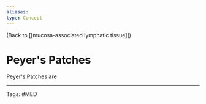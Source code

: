 ```yaml
---
aliases: 
type: Concept
---
```


(Back to [[mucosa-associated lymphatic tissue]])

# Peyer's Patches

Peyer's Patches are 

---
Tags: #MED